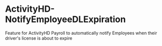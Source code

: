 # ActivityHD-NotifyEmployeeDLExpiration
Feature for ActivityHD Payroll to automatically notify Employees when their driver's license is about to expire
